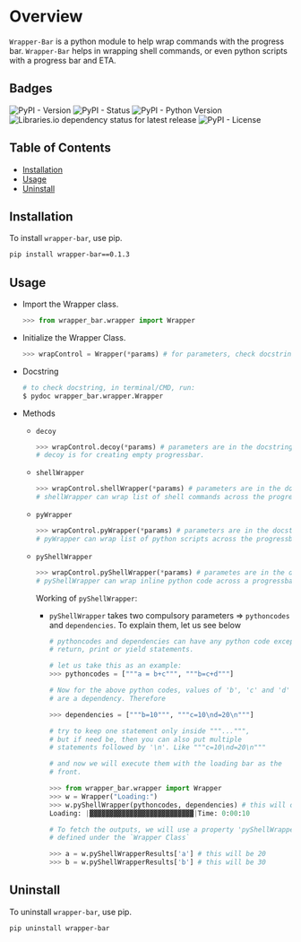 # Overview

`Wrapper-Bar` is a python module to help wrap commands with the progress bar. `Wrapper-Bar` helps in wrapping shell commands, or even python scripts with a progress bar and ETA.

## Badges

![PyPI - Version](https://img.shields.io/pypi/v/wrapper-bar)
![PyPI - Status](https://img.shields.io/pypi/status/wrapper-bar)
![PyPI - Python Version](https://img.shields.io/pypi/pyversions/wrapper-bar)
![Libraries.io dependency status for latest release](https://img.shields.io/librariesio/release/pypi/wrapper-bar)
![PyPI - License](https://img.shields.io/pypi/l/wrapper-bar)

## Table of Contents

- [Installation](#installation)
- [Usage](#usage)
- [Uninstall](#uninstall)

## Installation

To install `wrapper-bar`, use pip.

```bash
pip install wrapper-bar==0.1.3
```

## Usage

- Import the Wrapper class.

  ```python
  >>> from wrapper_bar.wrapper import Wrapper
  ```

- Initialize the Wrapper Class.

  ```python
  >>> wrapControl = Wrapper(*params) # for parameters, check docstring.
  ```

- Docstring

  ```bash
  # to check docstring, in terminal/CMD, run:
  $ pydoc wrapper_bar.wrapper.Wrapper
  ```

- Methods

  - `decoy`

    ```python
    >>> wrapControl.decoy(*params) # parameters are in the docstring.
    # decoy is for creating empty progressbar.
    ```
  
  - `shellWrapper`

    ```python
    >>> wrapControl.shellWrapper(*params) # parameters are in the docstring.
    # shellWrapper can wrap list of shell commands across the progressbar.
    ```

  - `pyWrapper`

    ```python
    >>> wrapControl.pyWrapper(*params) # parameters are in the docstring.
    # pyWrapper can wrap list of python scripts across the progressbar.
    ```
  
  - `pyShellWrapper`
  
    ```python
    >>> wrapControl.pyShellWrapper(*params) # parametes are in the docstring.
    # pyShellWrapper can wrap inline python code across a progressbar.
    ```

    Working of `pyShellWrapper`:

    - `pyShellWrapper` takes two compulsory parameters => `pythoncodes` and `dependencies`. To explain them, let us see below

      ```python
      # pythoncodes and dependencies can have any python code except 
      # return, print or yield statements.

      # let us take this as an example:
      >>> pythoncodes = ["""a = b+c""", """b=c+d"""]

      # Now for the above python codes, values of 'b', 'c' and 'd' 
      # are a dependency. Therefore
      
      >>> dependencies = ["""b=10""", """c=10\nd=20\n"""] 
      
      # try to keep one statement only inside """...""", 
      # but if need be, then you can also put multiple 
      # statements followed by '\n'. Like """c=10\nd=20\n"""

      # and now we will execute them with the loading bar as the 
      # front.
      
      >>> from wrapper_bar.wrapper import Wrapper
      >>> w = Wrapper("Loading:")
      >>> w.pyShellWrapper(pythoncodes, dependencies) # this will output the following:
      Loading: |▓▓▓▓▓▓▓▓▓▓▓▓▓▓▓▓▓▓▓▓▓▓▓▓▓▓|Time: 0:00:10
      
      # To fetch the outputs, we will use a property 'pyShellWrapperResults' 
      # defined under the `Wrapper Class`

      >>> a = w.pyShellWrapperResults['a'] # this will be 20
      >>> b = w.pyShellWrapperResults['b'] # this will be 30
      ```

## Uninstall

To uninstall `wrapper-bar`, use pip.

```bash
pip uninstall wrapper-bar
```

